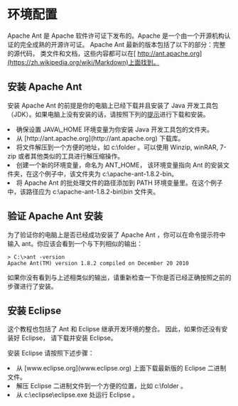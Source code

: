 # 环境配置

Apache Ant 是 Apache 软件许可证下发布的。Apache 是一个由一个开源机构认证的完全成熟的开源许可证。
Apache Ant 最新的版本包括了以下的部分：完整的源代码， 类文件和文档，这些内容都可以在[ http://ant.apache.org](https://zh.wikipedia.org/wiki/Markdown)上面找到。

## 安装 Apache Ant  

安装 Apache Ant 的前提是你的电脑上已经下载并且安装了 Java 开发工具包（JDK）。如果电脑上没有安装的话，请按照下列的[提示](http://www.tutorialspoint.com/java/java_environment_setup.htm)进行下载和安装。 
<li> 确保设置 JAVA\_HOME 环境变量为你安装 Java 开发工具包的文件夹。</li>
<li>从 [http://ant.apache.org](http://ant.apache.org) 下载库。</li>
<li> 将文件解压到一个方便的地址，如 c:\folder 。可以使用 Winzip,  winRAR, 7-zip 或者其他类似的工具进行解压缩操作。</li>
<li>创建一个新的环境变量，命名为 ANT_HOME， 该环境变量指向 Ant 的安装文件夹，在这个例子中，该文件夹为 c:\apache-ant-1.8.2-bin。</li>
<li>将 Apache Ant 的批处理文件的路径添加到 PATH 环境变量里。在这个例子中，该路径应为 c:\apache-ant-1.8.2-bin\bin 文件夹。</li>

## 验证 Apache Ant 安装  

为了验证你的电脑上是否已经成功安装了 Apache Ant ，你可以在命令提示符中输入 ant。你应该会看到一个与下列相似的输出：

```
> C:\>ant -version
Apache Ant(TM) version 1.8.2 compiled on December 20 2010
```  

如果你没有看到与上述相类似的输出，请重新检查一下你是否已经正确按照之前的步骤进行了安装。

## 安装 Eclipse  

这个教程也包括了 Ant 和 Eclipse 继承开发环境的整合。 因此，如果你还没有安装好 Eclipse， 请下载并安装 Eclipse。

安装 Eclipse 请按照下述步骤：
<li> 从 [www.eclipse.org](www.eclipse.org) 上面下载最新版的 Eclipse 二进制文件。</li>
 <li>解压 Eclipse 二进制文件到一个方便的位置，比如 c:\folder 。</li>
 <li> 从 c:\eclipse\eclipse.exe 处运行 Eclipse 。</li>
